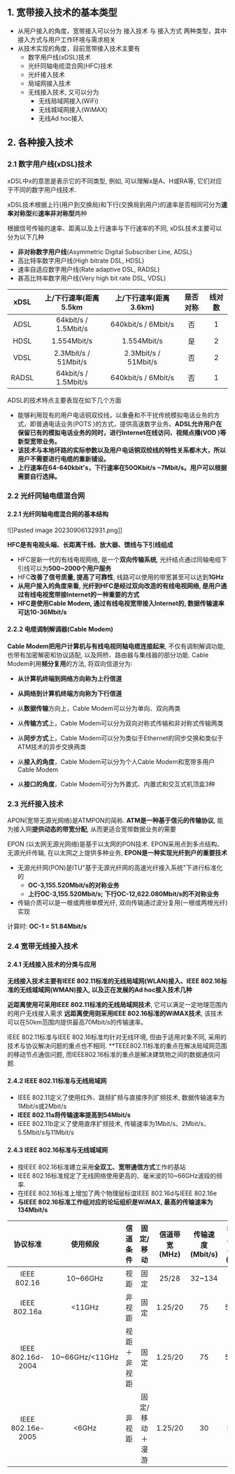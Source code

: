 
## 1. 宽带接入技术的基本类型

+ 从用户接入的角度，宽带接入可以分为 接入技术 与 接入方式 两种类型，其中接入方式与用户工作环境与需求相关
+ 从技术实现的角度，目前宽带接入技术主要有
	+ 数字用户线(xDSL)技术
	+ 光纤同轴电缆混合网(HFC)技术
	+ 光纤接入技术
	+ 局域网接入技术
	+ 无线接入技术, 又可以分为
		+ 无线局域网接入(WiFi)
		+ 无线城域网接入(WiMAX)
		+ 无线Ad hoc接入

## 2. 各种接入技术

### 2.1 数字用户线(xDSL)技术

xDSL中x的意思是表示它的不同类型, 例如, 可以理解x是A、H或RA等, 它们对应于不同的数字用户线技术.

xDSL技术根据上行(用户到交换局)和下行(交换局到用户)的速率是否相同可分为**速率对称型**和**速率非对称型**两种

根据信号传输的速率、距离以及上行速率与下行速率的不同, xDSL技术主要可以分为以下几种
+ **非对称数字用户线**(Asymmetric Digital Subscriber Line, ADSL)
+ 高比特率数字用户线(High bitrate DSL, HDSL)
+ 速率自适应数字用户线(Rate adaptive DSL, RADSL)
+ 甚高比特率数字用户线(Very high bit rate DSL, VDSL)


| xDSL | 上/下行速率(距离5.5km | 上/下行速率(距离3.6km) | 是否对称 | 线对数 |
|:-:|:-:|:-:|:-:|:-:|
| ADSL | 64kbit/s / 1.5Mbit/s | 640kbit/s / 6Mbit/s | 否 | 1 |
| HDSL | 1.554Mbit/s | 1.554Mbit/s | 是 | 2 |
| VDSL | 2.3Mbit/s / 51Mbit/s | 2.3Mbit/s / 51Mbit/s | 否 | 2 |
| RADSL | 64kbit/s / 1.5Mbit/s | 640kbit/s / 6Mbit/s | 否 | 1 |

ADSL的技术特点主要表现在如下几个方面
+ 能够利用现有的用户电话铜双绞线，以重叠和不干扰传统模拟电话业务的方式，即普通电话业务(POTS )的方式，提供高速数字业务。**ADSL允许用户在保留已有的模拟电话业务的同时，进行Internet在线访问、视频点播(VOD )等新型宽带业务。**
+ **该技术与本地环路的实际参数以及用户电话铜双绞线的特性关系都木大，所以用户不需要进行电缆的重新铺设。**
+ **上行速率在64-640kbit's，下行速率在50OKbit/s ~7Mbit/s。用户可以根据需要自行选择。**

### 2.2 光纤同轴电缆混合网

#### 2.2.1 光纤同轴电缆混合网的基本结构

![[Pasted image 20230906132931.png]]

**HFC是有电视头端、长距离干线、放大器、馈线与下引线组成**

+ HFC是新一代的有线电视网络, 是一个**双向传输系统**, 光纤结点通过同轴电缆下引线可以为**500~2000个用户服务**
+ HFC**改善了信号质量, 提高了可靠性**, 线路可以使用的带宽甚至可以达到**1GHz**
+ **从用户接入的角度来看, 光纤到HFC是经过双向改造的有线电视网络, 是用户通过有线电视宽带接Internet的一种重要的方式**
+ **HFC是使用Cable Modem, 通过有线电视宽带接入Internet的, 数据传输速率可达10-36Mbit/s**

#### 2.2.2 电缆调制解调器(Cable Modem)

**Cable Modem把用户计算机与有线电视同轴电缆连接起来**, 不仅有调制解调功能, 也带有加密解密和协议适配, 以及网桥、路由器与集线器的部分功能. 
Cable Modem利用**频分复用**的方法, 将双向信道分为∶
+ **从计算机终端到网络方向称为上行信道**
+ **从网络到计算机终端方向称为下行信道**

+ 从**数据传输**方向上，Cable Modem可以分为单向、双向两类
+ 从**传输方式**上，Cable Modem可以分为双向对称式传输和非对称式传输两类
+ 从**同步方式**上，Cable Modem可以分为类似于Ethernet的同步交换和类似于ATM技术的异步交换两类
+ 从**接入的角度**，Cable Modem可以分为个人Cable Modem和宽带多用户Cable Modem
+ 从**接口的角度**，Cable Modem可分为外置式、内置式和交互式机顶盒3种

### 2.3 光纤接入技术

APON(宽带无源光网络)是ATMPON的简称. **ATM是一种基于信元的传输协议**, 能为接入网**提供动态的带宽分配**, 从而更适合宽带数据业务的需要

EPON (以太网无源光网络)是基于以太网的PON技术. EPON采用点到多点结构、无源光纤传输, 在以太网之上提供多种业务, **EPON是一种实现光纤到户的重要技术**

- 无源光纤网(PON)是ITU"基于无源光纤网的高速光纤接入系统"下进行标准化的
	+ **OC-3,155.520Mbit/s的对称业务**
	+ **上行OC-3,155.520Mbit/s; 下行OC-12,622.080Mbit/s的不对称业务**
- 传输介质可以是一根或两根单模光纤, 双向传输通过波分复用(一根或两根光纤)实现

计算时: **OC-1 = 51.84Mbit/s**

### 2.4 宽带无线接入技术

#### 2.4.1 无线接入技术的分类与应用

**无线接入技术主要有IEEE 802.11标准的无线局域网(WLAN)接入、IEEE 802.16标准的无线城域网(WMAN)接入, 以及正在发展的Ad hoc接入技术几种**

**近距离使用可采用IEEE 802.11标准的无线局域网技术**, 它可以满足一定地理范围内的用户无线接入需求
**远距离使用则采用IEEE 802.16标准的WiMAX技术**, 该技术可以在50km范围内提供最高70Mbit/s的传输速率。

IEEE 802.11标准与IEEE 802.16标准均针对无线环境, 但由于适用对象不同, 采用的技术与协议解决问题的重点也不相同. **TEEE802.11标准的重点在解决局域网范围的移动节点通信问题, 而IEEE802.16标准的重点是解决建筑物之间的数据通信问题. 

#### 2.4.2  IEEE 802.11标准与无线局域网

+ IEEE 802.11定义了使用红外、跳频扩频与直接序列扩频技术, 数据传输速率为1Mbit/s或2Mbit/s
+ **IEEE 802.11a将传输速率提高到54Mbit/s**
+ IEEE 802.11b定义了使用直序扩频技术, 传输速率为1Mbit/s、2Mbit/s、5.5Mbit/s与11Mbit/s

#### 2.4.3  IEEE 802.16标准与无线城域网

+ 按IEEE 802.16标准建立采用**全双工、宽带通信方式**工作的基站
+ IEEE 802.16标准规定了无线网络使用更高的、毫米波的10~66GHz波段的频率.
+ 在IEEE 802.16标准上增加了两个物理层标谊IEEE 802.16d与IEEE 802.16e 
+ **与IEEE 802.16标准工作组对应的论坛组织是WiMAX, 最高的传输速率为134Mbit/s**

| 协议标准 | 使用频段 | 信道条件 | 固定/移动 | 信道带宽(MHz) | 传输速度(Mbit/s) | 额定小区半径(km) |
|:-:|:-:|:-:|:-:|:-:|:-:|:-:|
| IEEE 802.16 | 10~66GHz | 视距 | 固定 | 25/28 | 32~134 | <5 |
| IEEE 802.16a | <11GHz | 非视距 | 固定 | 1.25/20 | 75 | 5~10 |
| IEEE 802.16d-2004 | 10~66GHz/<11GHz | 视距＋非视距 | 固定 | 1.25/20 | 75 | 5~15 |
| IEEE 802.16e-2005 | <6GHz | 非视距 | 固定/移动＋漫游 |1.25/20 | 30 | 若干 |















